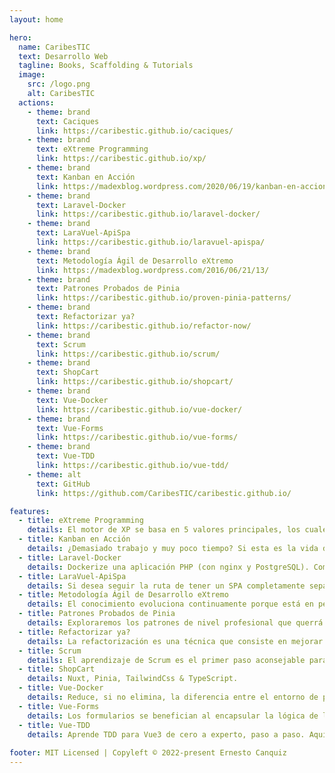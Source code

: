 ```yaml
---
layout: home

hero:
  name: CaribesTIC
  text: Desarrollo Web
  tagline: Books, Scaffolding & Tutorials
  image:
    src: /logo.png
    alt: CaribesTIC
  actions:
    - theme: brand
      text: Caciques
      link: https://caribestic.github.io/caciques/
    - theme: brand
      text: eXtreme Programming
      link: https://caribestic.github.io/xp/
    - theme: brand
      text: Kanban en Acción
      link: https://madexblog.wordpress.com/2020/06/19/kanban-en-accion/
    - theme: brand
      text: Laravel-Docker
      link: https://caribestic.github.io/laravel-docker/
    - theme: brand
      text: LaraVuel-ApiSpa
      link: https://caribestic.github.io/laravuel-apispa/
    - theme: brand
      text: Metodología Ágil de Desarrollo eXtremo
      link: https://madexblog.wordpress.com/2016/06/21/13/
    - theme: brand
      text: Patrones Probados de Pinia
      link: https://caribestic.github.io/proven-pinia-patterns/
    - theme: brand
      text: Refactorizar ya?
      link: https://caribestic.github.io/refactor-now/
    - theme: brand
      text: Scrum
      link: https://caribestic.github.io/scrum/
    - theme: brand
      text: ShopCart
      link: https://caribestic.github.io/shopcart/
    - theme: brand
      text: Vue-Docker
      link: https://caribestic.github.io/vue-docker/   
    - theme: brand
      text: Vue-Forms
      link: https://caribestic.github.io/vue-forms/
    - theme: brand
      text: Vue-TDD
      link: https://caribestic.github.io/vue-tdd/
    - theme: alt
      text: GitHub
      link: https://github.com/CaribesTIC/caribestic.github.io/

features:
  - title: eXtreme Programming
    details: El motor de XP se basa en 5 valores principales, los cuales aplicados de manera simultánea, impulsan la esencia colaborativa del equipo. También tiene un compendio de 12 Prácticas, que podrían ser nombradas como los 12 Hábitos.
  - title: Kanban en Acción
    details: ¿Demasiado trabajo y muy poco tiempo? Si esta es la vida diaria de su equipo, necesita kanban, un método de gestión de conocimiento eficiente diseñado para involucrar a todos los miembros del equipo en la mejora continua de su proceso.
  - title: Laravel-Docker
    details: Dockerize una aplicación PHP (con nginx y PostgreSQL). Comenzar un proyecto PHP rápidamente. Para mantenerlo "ajustado", solo instala las cosas que necesitas y sigue paso a paso adelante.
  - title: LaraVuel-ApiSpa
    details: Si desea seguir la ruta de tener un SPA completamente separado que consume una API de Laravel, estos documentos deberían proporcionar toda la referencia que necesitas para configurar las cosas y empezar con un andamiaje para tu proyecto.
  - title: Metodología Ágil de Desarrollo eXtremo
    details: El conocimiento evoluciona continuamente porque está en permanente movimiento y porque la mejora siempre es posible. Representa la base fundamental para organizar cualquier tipo de proyecto (inclusive un proyecto de vida), porque otorga visión y poder para la acción en un momento histórico y situacional.
  - title: Patrones Probados de Pinia
    details: Exploraremos los patrones de nivel profesional que querrá saber cuando utilice la biblioteca de administración de estado de Vue en producción. Veremos las mejores prácticas para usar Pinia en sus aplicaciones y las aplicaremos a escenarios comunes.
  - title: Refactorizar ya?
    details: La refactorización es una técnica que consiste en mejorar el código fuente de una aplicación, sin que dichas modificaciones, afecten el comportamiento externo del sistema. Strike One, Strike Two & Strike Out!
  - title: Scrum
    details: El aprendizaje de Scrum es el primer paso aconsejable para familiarizarse con la Gestión Ágil. Inicialmente se recomienda adoptarlo aplicando reglas definidas adoptando los Pilares, los Roles, los Artefactos y los Eventos originales.
  - title: ShopCart
    details: Nuxt, Pinia, TailwindCss & TypeScript.    
  - title: Vue-Docker
    details: Reduce, si no elimina, la diferencia entre el entorno de producción, desarrollo o pruebas. Entorno robusto bajo Node+Ngnix. Entorno ligero bajo Node. Pruebas durante el desarrollo.
  - title: Vue-Forms
    details: Los formularios se benefician al encapsular la lógica de los elementos en componentes. A medida que nuestra aplicación crece, por lo general nuestros formularios también, y tener un formulario construido sin componentes generalmente se convierte en una bomba de relogería.
  - title: Vue-TDD
    details: Aprende TDD para Vue3 de cero a experto, paso a paso. Aquí, explica la correspondiente configuración de Vitest (con Vite) para tus proyectos y la migración a Vitest en cuanto a los Mocks (simulaciones).
    
footer: MIT Licensed | Copyleft © 2022-present Ernesto Canquiz
---
```


